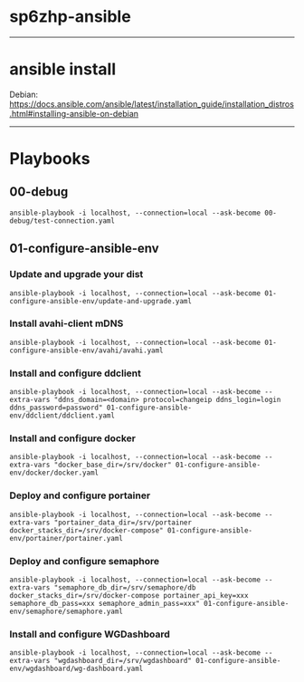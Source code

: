 # sp6zhp-ansible

--- 
# ansible install

Debian: https://docs.ansible.com/ansible/latest/installation_guide/installation_distros.html#installing-ansible-on-debian

---
# Playbooks

## 00-debug
``ansible-playbook -i localhost, --connection=local --ask-become 00-debug/test-connection.yaml``

## 01-configure-ansible-env
### Update and upgrade your dist
``ansible-playbook -i localhost, --connection=local --ask-become 01-configure-ansible-env/update-and-upgrade.yaml``

### Install avahi-client mDNS
``ansible-playbook -i localhost, --connection=local --ask-become 01-configure-ansible-env/avahi/avahi.yaml``

### Install and configure ddclient
``ansible-playbook -i localhost, --connection=local --ask-become --extra-vars "ddns_domain=<domain> protocol=changeip ddns_login=login ddns_password=password" 01-configure-ansible-env/ddclient/ddclient.yaml``

### Install and configure docker
``ansible-playbook -i localhost, --connection=local --ask-become --extra-vars "docker_base_dir=/srv/docker" 01-configure-ansible-env/docker/docker.yaml``

### Deploy and configure portainer
``ansible-playbook -i localhost, --connection=local --ask-become --extra-vars "portainer_data_dir=/srv/portainer docker_stacks_dir=/srv/docker-compose" 01-configure-ansible-env/portainer/portainer.yaml``

### Deploy and configure semaphore
``ansible-playbook -i localhost, --connection=local --ask-become --extra-vars "semaphore_db_dir=/srv/semaphore/db docker_stacks_dir=/srv/docker-compose portainer_api_key=xxx semaphore_db_pass=xxx semaphore_admin_pass=xxx" 01-configure-ansible-env/semaphore/semaphore.yaml``

### Install and configure WGDashboard
``ansible-playbook -i localhost, --connection=local --ask-become --extra-vars "wgdashboard_dir=/srv/wgdashboard" 01-configure-ansible-env/wgdashboard/wg-dashboard.yaml``
